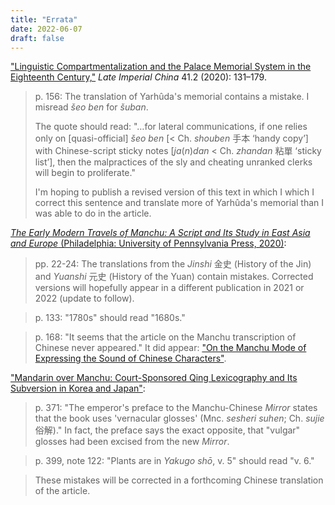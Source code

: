 ```yaml
---
title: "Errata"
date: 2022-06-07
draft: false
---
```


["Linguistic Compartmentalization and the Palace Memorial System in the Eighteenth Century,"](https://muse.jhu.edu/article/776453) *Late Imperial China* 41.2 (2020): 131–179. 

>p. 156: The translation of Yarhûda's memorial contains a mistake. I misread *šeo ben* for *šuban*.  
>
>The quote should read: "…for lateral communications, if one relies only on [quasi-official] *šeo ben* [< Ch. *shouben* 手本 ‘handy copy’] with Chinese-script sticky notes [*ja*(*n*)*dan* < Ch. *zhandan* 粘單 ‘sticky list’], then the malpractices of the sly and cheating unranked clerks will begin to proliferate." 
>
>I'm hoping to publish a revised version of this text in which I which I correct this sentence and translate more of Yarhûda's memorial than I was able to do in the article.

[*The Early Modern Travels of Manchu: A Script and Its Study in East Asia and Europe* (Philadelphia: University of Pennsylvania Press, 2020)](https://www.upenn.edu/pennpress/book/16069.html):

>pp. 22-24: The translations from the *Jinshi* 金史 (History of the Jin) and *Yuanshi* 元史 (History of the Yuan) contain mistakes. Corrected versions will hopefully appear in a different publication in 2021 or 2022 (update to follow).

>p. 133: "1780s" should read "1680s."

>p. 168: "It seems that the article on the Manchu transcription of Chinese never appeared." It did appear: ["On the Manchu Mode of Expressing the Sound of Chinese Characters"](https://books.google.com.tw/books?id=ebdAAQAAIAAJ&dq=huttman%20manchu&hl=zh-TW&pg=PA280#v=onepage&q&f=false).

["Mandarin over Manchu: Court-Sponsored Qing Lexicography and Its Subversion in Korea and Japan"](http://muse.jhu.edu/article/682984):

>p. 371: "The emperor's preface to the Manchu-Chinese *Mirror* states that the book uses 'vernacular glosses' (Mnc. *sesheri suhen*; Ch. *sujie* 俗解)." In fact, the preface says the exact opposite, that "vulgar" glosses had been excised from the new *Mirror*.

>p. 399, note 122: "Plants are in *Yakugo shō*, v. 5" should read "v. 6." 

>These mistakes will be corrected in a forthcoming Chinese translation of the article.